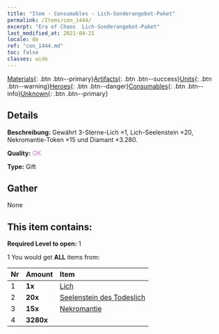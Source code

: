 ```yaml
---
title: "Item - Consumables - Lich-Sonderangebot-Paket"
permalink: /Items/con_1444/
excerpt: "Era of Chaos  Lich-Sonderangebot-Paket"
last_modified_at: 2021-04-21
locale: de
ref: "con_1444.md"
toc: false
classes: wide
---
```

 [Materials](/de/Items/){: .btn .btn--primary}[Artifacts](/de/Items/Artifacts/){: .btn .btn--success}[Units](/de/Items/Units/){: .btn .btn--warning}[Heroes](/de/Items/Heroes/){: .btn .btn--danger}[Consumables](/de/Items/Consumables/){: .btn .btn--info}[Unknown](/de/Items/Unknown/){: .btn .btn--primary}

## Details
 **Beschreibung:** Gewährt 3-Sterne-Lich ×1, Lich-Seelenstein ×20, Nekromantie-Token ×15 und Diamant ×3.280.

 **Quality:** <span style="color: #DA70D6">OK</span>

 **Type:** Gift

## Gather

  None

## This item contains:

 **Required Level to open:** 1

 1 You would get **ALL** items  from:

  | Nr | Amount |     Item    |
  |:---|:-------|:------------|
  | 1 |  **1x** | [Lich](/de/units/Lich/) |  | 
  | 2 |  **20x** | [Seelenstein des Todeslich](/de/Items/unt_301/) |  | 
  | 3 |  **15x** | [Nekromantie](/de/Items/her_460/) |  | 
  | 4 |  **3280x** | <i class="fas fa-gem"/> |  | 
